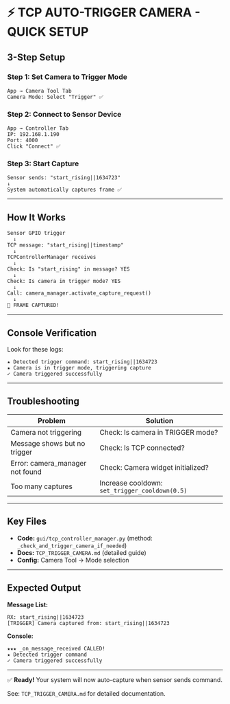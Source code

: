 # ⚡ TCP AUTO-TRIGGER CAMERA - QUICK SETUP

## 3-Step Setup

### Step 1: Set Camera to Trigger Mode
```
App → Camera Tool Tab
Camera Mode: Select "Trigger" ✅
```

### Step 2: Connect to Sensor Device
```
App → Controller Tab
IP: 192.168.1.190
Port: 4000
Click "Connect" ✅
```

### Step 3: Start Capture
```
Sensor sends: "start_rising||1634723"
↓
System automatically captures frame ✅
```

---

## How It Works

```
Sensor GPIO trigger
  ↓
TCP message: "start_rising||timestamp"
  ↓
TCPControllerManager receives
  ↓
Check: Is "start_rising" in message? YES
  ↓
Check: Is camera in trigger mode? YES
  ↓
Call: camera_manager.activate_capture_request()
  ↓
📸 FRAME CAPTURED!
```

---

## Console Verification

Look for these logs:

```
★ Detected trigger command: start_rising||1634723
★ Camera is in trigger mode, triggering capture
✓ Camera triggered successfully
```

---

## Troubleshooting

| Problem | Solution |
|---------|----------|
| Camera not triggering | Check: Is camera in TRIGGER mode? |
| Message shows but no trigger | Check: Is TCP connected? |
| Error: camera_manager not found | Check: Camera widget initialized? |
| Too many captures | Increase cooldown: `set_trigger_cooldown(0.5)` |

---

## Key Files

- **Code:** `gui/tcp_controller_manager.py` (method: `_check_and_trigger_camera_if_needed`)
- **Docs:** `TCP_TRIGGER_CAMERA.md` (detailed guide)
- **Config:** Camera Tool → Mode selection

---

## Expected Output

**Message List:**
```
RX: start_rising||1634723
[TRIGGER] Camera captured from: start_rising||1634723
```

**Console:**
```
★★★ _on_message_received CALLED!
★ Detected trigger command
✓ Camera triggered successfully
```

---

✅ **Ready!** Your system will now auto-capture when sensor sends command.

See: `TCP_TRIGGER_CAMERA.md` for detailed documentation.
